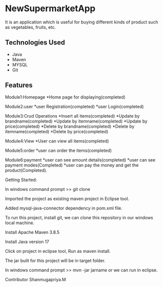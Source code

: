 # NewSupermarketApp

 It is an application which is useful for buying different kinds of product such as vegetables, fruits, etc.
 
## Technologies Used

* Java
* Maven
* MYSQL
* Git

## Features

Module1:Homepage
      *Home page for displaying(completed)

 Module2:user
      *user Registration(completed)
      *user Login(completed)

 Module3:Crud Operations
      *Insert all items(completed)
      *Update by brandname(completed)
      *Update by itemname(completed)
      *Update by price(completed)
      *Delete by brandname(completed)
      *Delete by itemname(completed)
      *Delete by price(completed)

 Module4:View
      *User can view all items(completed)
      
 Module5:order
     *user can order the items(completed)

 Module6:payment
      *user can see amount details(completed)
      *user can see payment modes(Completed)
      *user can pay the money and get the product(Completed).

Getting Started:

In windows command prompt >> git clone 

Imported the project as existing maven project in Eclipse tool.

Added mysql-java-connector dependency in pom.xml file.

To run this project, install git, we can clone this repository in our windows local machine.

Install Apache Maven 3.8.5

Install Java version 17

Click on project in eclipse tool, Run as maven install.

The jar built for this project will be in target folder.

In windows command prompt >> mvn -jar jarname or we can run in eclipse.

Contributor Shanmugapriya.M

